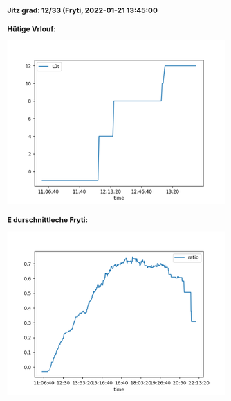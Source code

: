 ### Jitz grad: 12/33 (Fryti, 2022-01-21 13:45:00

### Hütige Vrlouf:
![Graph](Today.png)

### E durschnittleche Fryti:
![Graph](Fryti.png)